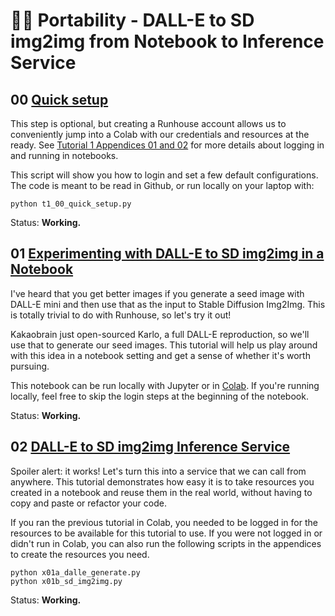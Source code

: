 # 👩‍🚀 Portability - DALL-E to SD img2img from Notebook to Inference Service

## 00 [Quick setup](../t03_DALLE_SD_pipeline/p00_logging_in.py)

This step is optional, but creating a Runhouse account allows us to 
conveniently jump into a Colab with our credentials and resources at the ready.
See [Tutorial 1 Appendices 01 and 02](../t01_Stable_Diffusion/README.md#appendices) for more details
about logging in and running in notebooks.

This script will show you how to login and set a few default configurations. 
The code is meant to be read in Github, or run locally on your laptop with:
```commandline
python t1_00_quick_setup.py
```
Status: **Working.**

## 01 [Experimenting with DALL-E to SD img2img in a Notebook](https://colab.research.google.com/github/run-house/tutorials/blob/main/t03_DALLE_SD_pipeline/p01_Colab_Dalle_to_SD_img2img.ipynb)

I've heard that you get better images if you generate a seed image with DALL-E mini and then use that as the input to 
Stable Diffusion Img2Img. This is totally trivial to do with Runhouse, so let's try it out!

Kakaobrain just open-sourced Karlo, a full DALL-E reproduction, so we'll use that to generate our seed 
images. This tutorial will help us play around with this idea in a notebook setting
and get a sense of whether it's worth pursuing.

This notebook can be run locally with Jupyter or in 
[Colab]((https://colab.research.google.com/github/run-house/tutorials/blob/main/t03_DALLE_SD_pipeline/p01_Colab_Dalle_to_SD_img2img.ipynb)). 
If you're running locally, feel free to skip the login steps at the beginning of the notebook.

Status: **Working.**

## 02 [DALL-E to SD img2img Inference Service](../t03_DALLE_SD_pipeline/p02_dalle_to_sd_img2img.py)

Spoiler alert: it works! Let's turn this into a service that we can call from anywhere. This 
tutorial demonstrates how easy it is to take resources you created in a notebook and reuse them in
the real world, without having to copy and paste or refactor your code.

If you ran the previous tutorial in Colab, you needed to be logged in for the resources
to be available for this tutorial to use. If you were not logged in or didn't run in Colab, you can also
run the following scripts in the appendices to create the resources you need.
```commandline
python x01a_dalle_generate.py
python x01b_sd_img2img.py 
```
Status: **Working.**